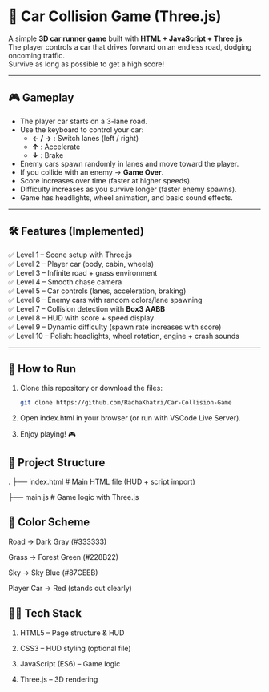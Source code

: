 # 🚗 Car Collision Game (Three.js)

A simple **3D car runner game** built with **HTML + JavaScript + Three.js**.  
The player controls a car that drives forward on an endless road, dodging oncoming traffic.  
Survive as long as possible to get a high score!

---

## 🎮 Gameplay

- The player car starts on a 3-lane road.
- Use the keyboard to control your car:
  - **← / →** : Switch lanes (left / right)
  - **↑** : Accelerate
  - **↓** : Brake
- Enemy cars spawn randomly in lanes and move toward the player.
- If you collide with an enemy → **Game Over**.
- Score increases over time (faster at higher speeds).
- Difficulty increases as you survive longer (faster enemy spawns).
- Game has headlights, wheel animation, and basic sound effects.

---

## 🛠️ Features (Implemented)

✅ Level 1 – Scene setup with Three.js  
✅ Level 2 – Player car (body, cabin, wheels)  
✅ Level 3 – Infinite road + grass environment  
✅ Level 4 – Smooth chase camera  
✅ Level 5 – Car controls (lanes, acceleration, braking)  
✅ Level 6 – Enemy cars with random colors/lane spawning  
✅ Level 7 – Collision detection with **Box3 AABB**  
✅ Level 8 – HUD with score + speed display  
✅ Level 9 – Dynamic difficulty (spawn rate increases with score)  
✅ Level 10 – Polish: headlights, wheel rotation, engine + crash sounds  

---

## 🚀 How to Run

1. Clone this repository or download the files:
   ```bash
   git clone https://github.com/RadhaKhatri/Car-Collision-Game

2. Open index.html in your browser (or run with VSCode Live Server).

3. Enjoy playing! 🎮
   
## 📂 Project Structure
.
├── index.html   # Main HTML file (HUD + script import)

├── main.js      # Game logic with Three.js

## 🎨 Color Scheme

Road → Dark Gray (#333333)

Grass → Forest Green (#228B22)

Sky → Sky Blue (#87CEEB)

Player Car → Red (stands out clearly)

## 🧑‍💻 Tech Stack

1. HTML5 – Page structure & HUD

2. CSS3 – HUD styling (optional file)

3. JavaScript (ES6) – Game logic

4. Three.js – 3D rendering


